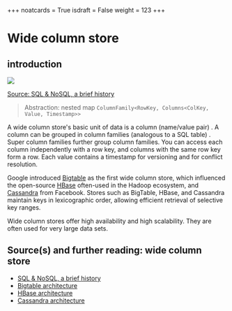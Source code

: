+++
noatcards = True
isdraft = False
weight = 123
+++

# Wide column store

## introduction

![](https://camo.githubusercontent.com/823668b07b4bff50574e934273c9244e4e5017d6/687474703a2f2f692e696d6775722e636f6d2f6e3136694f476b2e706e67) 

[Source: SQL & NoSQL, a brief history](http://blog.grio.com/2015/11/sql-nosql-a-brief-history.html)

> Abstraction: nested map `ColumnFamily<RowKey, Columns<ColKey, Value, Timestamp>>`

A wide column store's basic unit of data is a column (name/value pair) . A column can be grouped in column families (analogous to a SQL table) . Super column families further group column families. You can access each column independently with a row key, and columns with the same row key form a row. Each value contains a timestamp for versioning and for conflict resolution.

Google introduced [Bigtable](http://www.read.seas.harvard.edu/~kohler/class/cs239-w08/chang06bigtable.pdf)  as the first wide column store, which influenced the open-source [HBase](https://www.mapr.com/blog/in-depth-look-hbase-architecture)  often-used in the Hadoop ecosystem, and [Cassandra](http://docs.datastax.com/en/archived/cassandra/2.0/cassandra/architecture/architectureIntro_c.html)  from Facebook. Stores such as BigTable, HBase, and Cassandra maintain keys in lexicographic order, allowing efficient retrieval of selective key ranges.

Wide column stores offer high availability and high scalability. They are often used for very large data sets.

## Source(s) and further reading: wide column store

- [SQL & NoSQL, a brief history](http://blog.grio.com/2015/11/sql-nosql-a-brief-history.html) 
- [Bigtable architecture](http://www.read.seas.harvard.edu/~kohler/class/cs239-w08/chang06bigtable.pdf) 
- [HBase architecture](https://www.mapr.com/blog/in-depth-look-hbase-architecture) 
- [Cassandra architecture](http://docs.datastax.com/en/archived/cassandra/2.0/cassandra/architecture/architectureIntro_c.html) 
